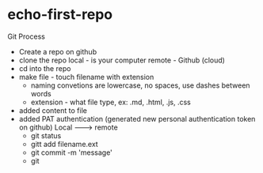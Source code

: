 # echo-first-repo

Git Process

- Create a repo on github
- clone the repo
  local - is your computer 
  remote - Github (cloud)
- cd into the repo  
- make file - touch filename with extension    
  - naming convetions are lowercase, no spaces, use dashes between words  
  - extension - what file type, ex: .md, .html, .js, .css
- added content to file
- added PAT authentication (generated  new personal authentication token on github)
Local ---> remote
  - git status
  - gitt add filename.ext
  - git commit -m 'message'
  - git 